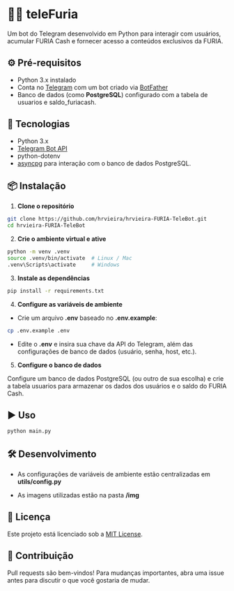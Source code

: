 # 🐍🤖 teleFuria

Um bot do Telegram desenvolvido em Python para interagir com usuários, acumular FURIA Cash e fornecer acesso a conteúdos exclusivos da FURIA.

## ⚙️ Pré-requisitos

- Python 3.x instalado
- Conta no [Telegram](https://telegram.org/) com um bot criado via [BotFather](https://core.telegram.org/bots#6-botfather)
- Banco de dados (como **PostgreSQL**) configurado com a tabela de usuarios e saldo_furiacash.

## 🚀 Tecnologias

- Python 3.x
- [Telegram Bot API](https://core.telegram.org/bots/api)
- python-dotenv
- [asyncpg](https://github.com/MagicStack/asyncpg) para interação com o banco de dados PostgreSQL.

## 📦 Instalação

1. **Clone o repositório**

```bash
git clone https://github.com/hrvieira/hrvieira-FURIA-TeleBot.git
cd hrvieira-FURIA-TeleBot
```

2. **Crie o ambiente virtual e ative**

```bash
python -m venv .venv
source .venv/bin/activate  # Linux / Mac
.venv\Scripts\activate     # Windows
```

3. **Instale as dependências**

```bash
pip install -r requirements.txt
```

4. **Configure as variáveis de ambiente**
- Crie um arquivo **.env** baseado no **.env.example**:

```bash
cp .env.example .env
```
- Edite o **.env** e insira sua chave da API do Telegram, além das configurações de banco de dados (usuário, senha, host, etc.).

5. **Configure o banco de dados**

Configure um banco de dados PostgreSQL (ou outro de sua escolha) e crie a tabela usuarios para armazenar os dados dos usuários e o saldo do FURIA Cash.

## ▶️ Uso

```bash
python main.py
```

## 🛠️ Desenvolvimento

- As configurações de variáveis de ambiente estão centralizadas em **utils/config.py**

- As imagens utilizadas estão na pasta **/img**

## 📝 Licença
Este projeto está licenciado sob a [MIT License](LICENSE).

## 🤝 Contribuição
Pull requests são bem-vindos! Para mudanças importantes, abra uma issue antes para discutir o que você gostaria de mudar.